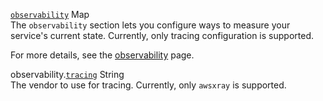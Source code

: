<div class="separator"></div>

<a id="observability" href="#observability" class="field">`observability`</a> <span class="type">Map</span>      
The `observability` section lets you configure ways to measure your service's current state. Currently, only tracing configuration is supported.

For more details, see the [observability](../developing/observability.en.md) page.

<span class="parent-field">observability.</span><a id="observability-tracing" href="#observability-tracing" class="field">`tracing`</a> <span class="type">String</span>    
The vendor to use for tracing. Currently, only `awsxray` is supported.